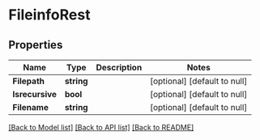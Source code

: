 # FileinfoRest

## Properties
Name | Type | Description | Notes
------------ | ------------- | ------------- | -------------
**Filepath** | **string** |  | [optional] [default to null]
**Isrecursive** | **bool** |  | [optional] [default to null]
**Filename** | **string** |  | [optional] [default to null]

[[Back to Model list]](../README.md#documentation-for-models) [[Back to API list]](../README.md#documentation-for-api-endpoints) [[Back to README]](../README.md)

